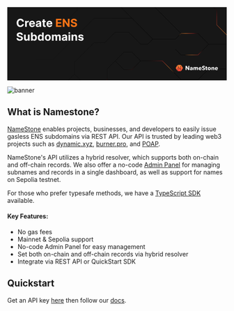 <svg width="1500" height="500" viewBox="0 0 1500 500" fill="none" xmlns="http://www.w3.org/2000/svg">
<g clip-path="url(#clip0_1229_3105)">
<rect width="1500" height="500" fill="#171717"/>
<path d="M1664 253.013L1664 51.6677L1513.06 202.595L1432.18 121.729L1432.18 21.5478L1338.87 -71.7585L1175.15 -71.7585L1059.9 -187" stroke="url(#paint0_linear_1229_3105)" stroke-width="3"/>
<path d="M1664 253.013L1664 51.6677L1513.06 202.595L1432.18 121.729L1432.18 21.5478L1338.87 -71.7585L1175.15 -71.7585L1059.9 -187" stroke="url(#paint1_linear_1229_3105)" stroke-width="3"/>
<path d="M1187.92 179.678L851.983 -156.225L573.999 -156.225L476.753 -58.9902L476.753 21.5479L295.686 202.595L142.778 202.595" stroke="url(#paint2_linear_1229_3105)" stroke-width="3"/>
<path d="M994.741 218.31L851.983 75.5673M851.983 75.5673L593.316 75.5673L310.093 358.76L250.829 358.76L191.564 358.76M851.983 75.5673L768.817 -7.58996L682.704 -7.58996L631.298 -58.9903" stroke="url(#paint3_linear_1229_3105)" stroke-width="3"/>
<path d="M1664 253.013L1377.18 253.013M1377.18 253.013L1303.83 179.677L1187.92 179.677L1149.29 218.31L994.742 218.31L960.034 253.013L911.903 253.013L830.046 171.165L737.385 171.165L666.661 241.882L593.317 241.882L459.072 376.112L459.072 456.977M1377.18 253.013L1303.83 326.348L1187.92 326.348L1149.29 287.716M459.072 456.977L520.301 518.199M459.072 456.977L397.844 518.199" stroke="url(#paint4_linear_1229_3105)" stroke-width="3"/>
<path d="M1664 253.013L1377.18 253.013M1377.18 253.013L1303.83 179.677L1187.92 179.677L1149.29 218.31L994.742 218.31L960.034 253.013L911.903 253.013L830.046 171.165L737.385 171.165L666.661 241.882L593.317 241.882L459.072 376.112L459.072 456.977M1377.18 253.013L1303.83 326.348L1187.92 326.348L1149.29 287.716M459.072 456.977L520.301 518.199M459.072 456.977L397.844 518.199" stroke="url(#paint5_linear_1229_3105)" stroke-width="3"/>
<path d="M911.902 366.945L1059.9 366.945L1187.92 494.955L1303.83 494.955L1377.17 421.619L1664 421.619M911.902 366.945L851.983 307.032L797.303 307.032L737.384 366.945M911.902 366.945L851.983 426.857L797.303 426.857L737.384 366.945M112 437.334L295.686 621L556.645 621L682.704 494.955L682.704 421.619L737.384 366.945" stroke="url(#paint6_linear_1229_3105)" stroke-width="3"/>
<path d="M911.902 366.945L1059.9 366.945L1187.92 494.955L1303.83 494.955L1377.17 421.619L1664 421.619M911.902 366.945L851.983 307.032L797.303 307.032L737.384 366.945M911.902 366.945L851.983 426.857L797.303 426.857L737.384 366.945M112 437.334L295.686 621L556.645 621L682.704 494.955L682.704 421.619L737.384 366.945" stroke="url(#paint7_linear_1229_3105)" stroke-width="3"/>
<path d="M113.572 99.0781H101.751C101.536 97.5488 101.095 96.1903 100.429 95.0028C99.7633 93.7973 98.9086 92.7718 97.8651 91.9261C96.8215 91.0805 95.616 90.4328 94.2486 89.983C92.8991 89.5331 91.4328 89.3082 89.8494 89.3082C86.9886 89.3082 84.4967 90.0189 82.3736 91.4403C80.2505 92.8437 78.6042 94.8949 77.4347 97.5938C76.2652 100.275 75.6804 103.531 75.6804 107.364C75.6804 111.304 76.2652 114.615 77.4347 117.295C78.6222 119.976 80.2775 122 82.4006 123.368C84.5237 124.735 86.9796 125.419 89.7685 125.419C91.3338 125.419 92.7822 125.212 94.1136 124.798C95.4631 124.384 96.6596 123.782 97.7031 122.99C98.7467 122.18 99.6103 121.2 100.294 120.048C100.996 118.897 101.482 117.583 101.751 116.108L113.572 116.162C113.267 118.699 112.502 121.146 111.278 123.503C110.073 125.842 108.445 127.938 106.393 129.791C104.36 131.626 101.931 133.084 99.1065 134.163C96.2997 135.225 93.1241 135.756 89.5795 135.756C84.6496 135.756 80.2415 134.64 76.3551 132.409C72.4867 130.178 69.428 126.948 67.179 122.72C64.9479 118.492 63.8324 113.373 63.8324 107.364C63.8324 101.336 64.9659 96.2083 67.233 91.9801C69.5 87.7519 72.5767 84.5312 76.4631 82.3182C80.3494 80.0871 84.7216 78.9716 89.5795 78.9716C92.7822 78.9716 95.7509 79.4214 98.4858 80.321C101.239 81.2206 103.677 82.5341 105.8 84.2614C107.923 85.9706 109.65 88.0668 110.982 90.5497C112.331 93.0327 113.195 95.8755 113.572 99.0781ZM121.737 135V93.5455H132.883V100.778H133.315C134.07 98.2055 135.339 96.2623 137.12 94.9489C138.901 93.6174 140.952 92.9517 143.273 92.9517C143.849 92.9517 144.47 92.9877 145.136 93.0597C145.801 93.1316 146.386 93.2306 146.89 93.3565V103.558C146.35 103.396 145.603 103.252 144.65 103.126C143.696 103 142.824 102.938 142.032 102.938C140.341 102.938 138.829 103.306 137.498 104.044C136.184 104.764 135.141 105.771 134.367 107.067C133.612 108.362 133.234 109.856 133.234 111.547V135H121.737ZM169.797 135.81C165.532 135.81 161.862 134.946 158.785 133.219C155.726 131.473 153.369 129.009 151.714 125.824C150.059 122.621 149.231 118.834 149.231 114.462C149.231 110.197 150.059 106.455 151.714 103.234C153.369 100.014 155.699 97.5038 158.704 95.7045C161.727 93.9053 165.271 93.0057 169.338 93.0057C172.073 93.0057 174.618 93.4465 176.975 94.3281C179.35 95.1918 181.42 96.4962 183.183 98.2415C184.964 99.9867 186.35 102.182 187.339 104.827C188.329 107.454 188.824 110.53 188.824 114.057V117.214H153.819V110.089H178.001C178.001 108.434 177.641 106.968 176.922 105.69C176.202 104.413 175.203 103.414 173.926 102.695C172.666 101.957 171.2 101.588 169.527 101.588C167.781 101.588 166.234 101.993 164.885 102.803C163.553 103.594 162.51 104.665 161.754 106.014C160.998 107.346 160.611 108.83 160.593 110.467V117.241C160.593 119.293 160.971 121.065 161.727 122.558C162.501 124.052 163.589 125.203 164.993 126.013C166.396 126.822 168.06 127.227 169.985 127.227C171.263 127.227 172.432 127.047 173.494 126.688C174.556 126.328 175.464 125.788 176.22 125.068C176.975 124.348 177.551 123.467 177.947 122.423L188.581 123.125C188.041 125.68 186.934 127.911 185.261 129.818C183.606 131.707 181.465 133.183 178.838 134.244C176.229 135.288 173.215 135.81 169.797 135.81ZM208.147 135.783C205.502 135.783 203.145 135.324 201.076 134.406C199.007 133.471 197.37 132.094 196.164 130.277C194.977 128.442 194.383 126.157 194.383 123.422C194.383 121.119 194.806 119.185 195.652 117.619C196.497 116.054 197.649 114.795 199.106 113.841C200.564 112.887 202.219 112.168 204.072 111.682C205.943 111.196 207.904 110.854 209.956 110.656C212.367 110.404 214.31 110.17 215.785 109.955C217.261 109.721 218.331 109.379 218.997 108.929C219.663 108.479 219.995 107.813 219.995 106.932V106.77C219.995 105.061 219.456 103.738 218.376 102.803C217.315 101.867 215.803 101.399 213.842 101.399C211.773 101.399 210.127 101.858 208.903 102.776C207.68 103.675 206.87 104.809 206.474 106.176L195.841 105.312C196.38 102.794 197.442 100.616 199.025 98.7812C200.609 96.928 202.651 95.5066 205.152 94.517C207.671 93.5095 210.585 93.0057 213.896 93.0057C216.199 93.0057 218.403 93.2756 220.508 93.8153C222.631 94.3551 224.511 95.1918 226.149 96.3253C227.804 97.4588 229.109 98.9162 230.062 100.697C231.016 102.461 231.493 104.575 231.493 107.04V135H220.589V129.251H220.265C219.6 130.547 218.709 131.689 217.593 132.679C216.478 133.651 215.137 134.415 213.572 134.973C212.007 135.513 210.199 135.783 208.147 135.783ZM211.44 127.848C213.131 127.848 214.625 127.515 215.92 126.849C217.216 126.166 218.232 125.248 218.97 124.097C219.708 122.945 220.076 121.641 220.076 120.183V115.784C219.717 116.018 219.222 116.234 218.592 116.432C217.98 116.612 217.288 116.783 216.514 116.945C215.74 117.089 214.967 117.223 214.193 117.349C213.419 117.457 212.717 117.556 212.088 117.646C210.738 117.844 209.56 118.159 208.552 118.591C207.545 119.023 206.762 119.607 206.204 120.345C205.646 121.065 205.368 121.964 205.368 123.044C205.368 124.609 205.934 125.806 207.068 126.634C208.219 127.443 209.677 127.848 211.44 127.848ZM262.462 93.5455V102.182H237.498V93.5455H262.462ZM243.165 83.6136H254.662V122.261C254.662 123.323 254.824 124.151 255.148 124.744C255.472 125.32 255.922 125.725 256.498 125.959C257.091 126.193 257.775 126.31 258.549 126.31C259.088 126.31 259.628 126.265 260.168 126.175C260.708 126.067 261.122 125.986 261.409 125.932L263.218 134.487C262.642 134.667 261.832 134.874 260.789 135.108C259.745 135.36 258.477 135.513 256.983 135.567C254.212 135.675 251.783 135.306 249.696 134.46C247.627 133.615 246.017 132.301 244.865 130.52C243.714 128.739 243.147 126.49 243.165 123.773V83.6136ZM288.398 135.81C284.134 135.81 280.463 134.946 277.387 133.219C274.328 131.473 271.971 129.009 270.316 125.824C268.66 122.621 267.833 118.834 267.833 114.462C267.833 110.197 268.66 106.455 270.316 103.234C271.971 100.014 274.301 97.5038 277.306 95.7045C280.328 93.9053 283.873 93.0057 287.939 93.0057C290.674 93.0057 293.22 93.4465 295.577 94.3281C297.952 95.1918 300.021 96.4962 301.784 98.2415C303.566 99.9867 304.951 102.182 305.941 104.827C306.93 107.454 307.425 110.53 307.425 114.057V117.214H272.421V110.089H296.603C296.603 108.434 296.243 106.968 295.523 105.69C294.803 104.413 293.805 103.414 292.527 102.695C291.268 101.957 289.801 101.588 288.128 101.588C286.383 101.588 284.836 101.993 283.486 102.803C282.155 103.594 281.111 104.665 280.355 106.014C279.6 107.346 279.213 108.83 279.195 110.467V117.241C279.195 119.293 279.573 121.065 280.328 122.558C281.102 124.052 282.191 125.203 283.594 126.013C284.998 126.822 286.662 127.227 288.587 127.227C289.864 127.227 291.034 127.047 292.096 126.688C293.157 126.328 294.066 125.788 294.821 125.068C295.577 124.348 296.153 123.467 296.549 122.423L307.182 123.125C306.642 125.68 305.536 127.911 303.863 129.818C302.207 131.707 300.066 133.183 297.439 134.244C294.83 135.288 291.817 135.81 288.398 135.81ZM94.7884 189.624C94.5724 187.446 93.6458 185.755 92.0085 184.55C90.3712 183.344 88.1491 182.741 85.3423 182.741C83.4351 182.741 81.8248 183.011 80.5114 183.551C79.1979 184.073 78.1903 184.802 77.4886 185.737C76.8049 186.673 76.4631 187.734 76.4631 188.922C76.4271 189.911 76.634 190.775 77.0838 191.513C77.5516 192.25 78.1903 192.889 79 193.429C79.8097 193.951 80.7453 194.41 81.8068 194.805C82.8684 195.183 84.0019 195.507 85.2074 195.777L90.1733 196.964C92.5843 197.504 94.7973 198.224 96.8125 199.124C98.8277 200.023 100.573 201.13 102.048 202.443C103.524 203.757 104.666 205.304 105.476 207.085C106.304 208.866 106.726 210.909 106.744 213.212C106.726 216.594 105.863 219.527 104.153 222.01C102.462 224.475 100.015 226.391 96.8125 227.759C93.6278 229.108 89.7865 229.783 85.2884 229.783C80.8262 229.783 76.9399 229.099 73.6293 227.732C70.3366 226.364 67.7637 224.34 65.9105 221.659C64.0753 218.96 63.1127 215.623 63.0227 211.646H74.331C74.4569 213.5 74.9877 215.047 75.9233 216.288C76.8769 217.512 78.1454 218.438 79.7287 219.068C81.33 219.68 83.1383 219.986 85.1534 219.986C87.1326 219.986 88.8509 219.698 90.3082 219.122C91.7836 218.546 92.9261 217.746 93.7358 216.72C94.5455 215.695 94.9503 214.516 94.9503 213.185C94.9503 211.943 94.5814 210.9 93.8438 210.054C93.1241 209.208 92.0625 208.489 90.6591 207.895C89.2737 207.301 87.5734 206.761 85.5582 206.276L79.5398 204.764C74.8797 203.631 71.2003 201.858 68.5014 199.447C65.8026 197.036 64.4621 193.789 64.4801 189.705C64.4621 186.358 65.3527 183.434 67.152 180.933C68.9692 178.432 71.4612 176.48 74.6278 175.077C77.7945 173.673 81.393 172.972 85.4233 172.972C89.5256 172.972 93.1061 173.673 96.1648 175.077C99.2415 176.48 101.634 178.432 103.344 180.933C105.053 183.434 105.935 186.331 105.989 189.624H94.7884ZM140.973 211.349V187.545H152.47V229H141.431V221.47H141C140.064 223.899 138.508 225.851 136.331 227.327C134.172 228.802 131.536 229.54 128.423 229.54C125.652 229.54 123.214 228.91 121.109 227.651C119.004 226.391 117.358 224.601 116.17 222.28C115.001 219.959 114.407 217.179 114.389 213.94V187.545H125.886V211.889C125.904 214.336 126.561 216.27 127.856 217.692C129.152 219.113 130.888 219.824 133.065 219.824C134.45 219.824 135.746 219.509 136.951 218.879C138.157 218.232 139.128 217.278 139.866 216.018C140.622 214.759 140.991 213.203 140.973 211.349ZM161.882 229V173.727H173.379V194.509H173.73C174.234 193.393 174.963 192.259 175.916 191.108C176.888 189.938 178.147 188.967 179.695 188.193C181.26 187.402 183.203 187.006 185.524 187.006C188.547 187.006 191.336 187.797 193.891 189.381C196.446 190.946 198.488 193.312 200.017 196.479C201.546 199.627 202.311 203.577 202.311 208.327C202.311 212.951 201.564 216.855 200.071 220.04C198.596 223.206 196.58 225.608 194.026 227.246C191.489 228.865 188.646 229.675 185.497 229.675C183.266 229.675 181.368 229.306 179.803 228.568C178.255 227.83 176.987 226.904 175.997 225.788C175.008 224.655 174.252 223.512 173.73 222.361H173.217V229H161.882ZM173.136 208.273C173.136 210.738 173.478 212.888 174.162 214.723C174.846 216.558 175.835 217.989 177.131 219.014C178.426 220.022 180 220.526 181.854 220.526C183.725 220.526 185.308 220.013 186.604 218.987C187.899 217.944 188.88 216.504 189.545 214.669C190.229 212.816 190.571 210.684 190.571 208.273C190.571 205.88 190.238 203.775 189.572 201.957C188.907 200.14 187.926 198.719 186.631 197.693C185.335 196.668 183.743 196.155 181.854 196.155C179.982 196.155 178.399 196.65 177.104 197.639C175.826 198.629 174.846 200.032 174.162 201.849C173.478 203.667 173.136 205.808 173.136 208.273ZM225.258 229.675C222.109 229.675 219.258 228.865 216.703 227.246C214.166 225.608 212.151 223.206 210.657 220.04C209.182 216.855 208.444 212.951 208.444 208.327C208.444 203.577 209.209 199.627 210.738 196.479C212.268 193.312 214.301 190.946 216.838 189.381C219.393 187.797 222.19 187.006 225.231 187.006C227.552 187.006 229.486 187.402 231.034 188.193C232.599 188.967 233.859 189.938 234.812 191.108C235.784 192.259 236.521 193.393 237.025 194.509H237.376V173.727H248.846V229H237.511V222.361H237.025C236.485 223.512 235.721 224.655 234.731 225.788C233.76 226.904 232.491 227.83 230.926 228.568C229.378 229.306 227.489 229.675 225.258 229.675ZM228.902 220.526C230.755 220.526 232.32 220.022 233.598 219.014C234.893 217.989 235.883 216.558 236.566 214.723C237.268 212.888 237.619 210.738 237.619 208.273C237.619 205.808 237.277 203.667 236.593 201.849C235.91 200.032 234.92 198.629 233.625 197.639C232.329 196.65 230.755 196.155 228.902 196.155C227.012 196.155 225.42 196.668 224.125 197.693C222.829 198.719 221.849 200.14 221.183 201.957C220.517 203.775 220.184 205.88 220.184 208.273C220.184 210.684 220.517 212.816 221.183 214.669C221.867 216.504 222.847 217.944 224.125 218.987C225.42 220.013 227.012 220.526 228.902 220.526ZM277.029 229.81C272.837 229.81 269.211 228.919 266.153 227.138C263.112 225.339 260.764 222.838 259.109 219.635C257.453 216.414 256.626 212.681 256.626 208.435C256.626 204.152 257.453 200.41 259.109 197.207C260.764 193.987 263.112 191.486 266.153 189.705C269.211 187.905 272.837 187.006 277.029 187.006C281.221 187.006 284.838 187.905 287.879 189.705C290.937 191.486 293.294 193.987 294.95 197.207C296.605 200.41 297.433 204.152 297.433 208.435C297.433 212.681 296.605 216.414 294.95 219.635C293.294 222.838 290.937 225.339 287.879 227.138C284.838 228.919 281.221 229.81 277.029 229.81ZM277.083 220.903C278.99 220.903 280.583 220.364 281.86 219.284C283.138 218.187 284.1 216.693 284.748 214.804C285.414 212.915 285.746 210.765 285.746 208.354C285.746 205.943 285.414 203.793 284.748 201.903C284.1 200.014 283.138 198.521 281.86 197.423C280.583 196.326 278.99 195.777 277.083 195.777C275.158 195.777 273.539 196.326 272.225 197.423C270.93 198.521 269.949 200.014 269.283 201.903C268.636 203.793 268.312 205.943 268.312 208.354C268.312 210.765 268.636 212.915 269.283 214.804C269.949 216.693 270.93 218.187 272.225 219.284C273.539 220.364 275.158 220.903 277.083 220.903ZM304.908 229V187.545H315.866V194.859H316.352C317.215 192.43 318.655 190.514 320.67 189.111C322.685 187.707 325.096 187.006 327.903 187.006C330.746 187.006 333.165 187.716 335.163 189.138C337.16 190.541 338.491 192.448 339.157 194.859H339.589C340.434 192.484 341.964 190.586 344.177 189.165C346.408 187.725 349.044 187.006 352.085 187.006C355.953 187.006 359.093 188.238 361.504 190.703C363.933 193.15 365.147 196.623 365.147 201.121V229H353.677V203.388C353.677 201.085 353.065 199.357 351.842 198.206C350.618 197.054 349.089 196.479 347.254 196.479C345.166 196.479 343.538 197.144 342.369 198.476C341.199 199.789 340.614 201.526 340.614 203.685V229H329.468V203.145C329.468 201.112 328.883 199.492 327.714 198.287C326.562 197.081 325.042 196.479 323.153 196.479C321.875 196.479 320.724 196.803 319.698 197.45C318.691 198.08 317.89 198.971 317.296 200.122C316.702 201.256 316.406 202.587 316.406 204.116V229H304.908ZM386.05 229.783C383.405 229.783 381.048 229.324 378.979 228.406C376.91 227.471 375.272 226.094 374.067 224.277C372.879 222.442 372.286 220.157 372.286 217.422C372.286 215.119 372.708 213.185 373.554 211.619C374.4 210.054 375.551 208.795 377.009 207.841C378.466 206.887 380.121 206.168 381.974 205.682C383.846 205.196 385.807 204.854 387.858 204.656C390.269 204.404 392.212 204.17 393.688 203.955C395.163 203.721 396.233 203.379 396.899 202.929C397.565 202.479 397.898 201.813 397.898 200.932V200.77C397.898 199.061 397.358 197.738 396.278 196.803C395.217 195.867 393.705 195.399 391.744 195.399C389.675 195.399 388.029 195.858 386.805 196.776C385.582 197.675 384.772 198.809 384.376 200.176L373.743 199.312C374.283 196.794 375.344 194.616 376.928 192.781C378.511 190.928 380.553 189.507 383.054 188.517C385.573 187.509 388.488 187.006 391.798 187.006C394.101 187.006 396.305 187.276 398.411 187.815C400.534 188.355 402.414 189.192 404.051 190.325C405.706 191.459 407.011 192.916 407.964 194.697C408.918 196.461 409.395 198.575 409.395 201.04V229H398.491V223.251H398.168C397.502 224.547 396.611 225.689 395.496 226.679C394.38 227.651 393.04 228.415 391.474 228.973C389.909 229.513 388.101 229.783 386.05 229.783ZM389.342 221.848C391.034 221.848 392.527 221.515 393.822 220.849C395.118 220.166 396.134 219.248 396.872 218.097C397.61 216.945 397.979 215.641 397.979 214.183V209.784C397.619 210.018 397.124 210.234 396.494 210.432C395.883 210.612 395.19 210.783 394.416 210.945C393.643 211.089 392.869 211.223 392.095 211.349C391.321 211.457 390.62 211.556 389.99 211.646C388.641 211.844 387.462 212.159 386.455 212.591C385.447 213.023 384.664 213.607 384.107 214.345C383.549 215.065 383.27 215.964 383.27 217.044C383.27 218.609 383.837 219.806 384.97 220.634C386.122 221.443 387.579 221.848 389.342 221.848ZM418.315 229V187.545H429.812V229H418.315ZM424.09 182.202C422.381 182.202 420.915 181.635 419.691 180.501C418.486 179.35 417.883 177.973 417.883 176.372C417.883 174.789 418.486 173.43 419.691 172.297C420.915 171.145 422.381 170.57 424.09 170.57C425.799 170.57 427.257 171.145 428.462 172.297C429.686 173.43 430.298 174.789 430.298 176.372C430.298 177.973 429.686 179.35 428.462 180.501C427.257 181.635 425.799 182.202 424.09 182.202ZM450.519 205.034V229H439.022V187.545H449.979V194.859H450.465C451.382 192.448 452.921 190.541 455.08 189.138C457.239 187.716 459.857 187.006 462.934 187.006C465.812 187.006 468.322 187.635 470.463 188.895C472.605 190.154 474.269 191.954 475.456 194.293C476.644 196.614 477.238 199.384 477.238 202.605V229H465.74V204.656C465.758 202.119 465.111 200.14 463.797 198.719C462.484 197.279 460.676 196.56 458.373 196.56C456.825 196.56 455.458 196.893 454.27 197.558C453.101 198.224 452.183 199.196 451.517 200.473C450.87 201.732 450.537 203.253 450.519 205.034ZM520.79 199.366L510.265 200.014C510.085 199.115 509.698 198.305 509.104 197.585C508.511 196.848 507.728 196.263 506.756 195.831C505.803 195.381 504.66 195.156 503.329 195.156C501.548 195.156 500.045 195.534 498.822 196.29C497.598 197.027 496.987 198.017 496.987 199.259C496.987 200.248 497.382 201.085 498.174 201.768C498.966 202.452 500.324 203.001 502.249 203.415L509.752 204.926C513.782 205.754 516.787 207.085 518.766 208.92C520.746 210.756 521.735 213.167 521.735 216.153C521.735 218.87 520.934 221.254 519.333 223.305C517.75 225.357 515.573 226.958 512.802 228.109C510.049 229.243 506.873 229.81 503.275 229.81C497.787 229.81 493.415 228.667 490.158 226.382C486.92 224.079 485.022 220.948 484.464 216.99L495.772 216.396C496.114 218.07 496.942 219.347 498.255 220.229C499.568 221.092 501.251 221.524 503.302 221.524C505.317 221.524 506.936 221.137 508.16 220.364C509.401 219.572 510.031 218.555 510.049 217.314C510.031 216.27 509.59 215.416 508.727 214.75C507.863 214.066 506.531 213.545 504.732 213.185L497.553 211.754C493.505 210.945 490.491 209.541 488.512 207.544C486.551 205.547 485.57 203.001 485.57 199.906C485.57 197.243 486.29 194.949 487.729 193.024C489.187 191.099 491.229 189.615 493.856 188.571C496.501 187.527 499.595 187.006 503.14 187.006C508.376 187.006 512.496 188.112 515.501 190.325C518.523 192.538 520.287 195.552 520.79 199.366Z" fill="white"/>
<path d="M332.734 135V79.7273H369.978V89.3622H344.42V102.533H368.062V112.168H344.42V125.365H370.086V135H332.734ZM425.5 79.7273V135H415.407L391.36 100.212H390.955V135H379.269V79.7273H389.525L413.382 114.489H413.868V79.7273H425.5ZM465.14 95.6236C464.924 93.4465 463.997 91.7552 462.36 90.5497C460.723 89.3442 458.501 88.7415 455.694 88.7415C453.787 88.7415 452.176 89.0114 450.863 89.5511C449.549 90.0729 448.542 90.8016 447.84 91.7372C447.156 92.6728 446.815 93.7344 446.815 94.9219C446.779 95.9115 446.986 96.7751 447.435 97.5128C447.903 98.2505 448.542 98.8892 449.352 99.429C450.161 99.9508 451.097 100.41 452.158 100.805C453.22 101.183 454.353 101.507 455.559 101.777L460.525 102.964C462.936 103.504 465.149 104.224 467.164 105.124C469.179 106.023 470.924 107.13 472.4 108.443C473.875 109.757 475.018 111.304 475.827 113.085C476.655 114.866 477.078 116.909 477.096 119.212C477.078 122.594 476.214 125.527 474.505 128.01C472.814 130.475 470.367 132.391 467.164 133.759C463.979 135.108 460.138 135.783 455.64 135.783C451.178 135.783 447.291 135.099 443.981 133.732C440.688 132.364 438.115 130.34 436.262 127.659C434.427 124.96 433.464 121.623 433.374 117.646H444.683C444.808 119.5 445.339 121.047 446.275 122.288C447.228 123.512 448.497 124.438 450.08 125.068C451.682 125.68 453.49 125.986 455.505 125.986C457.484 125.986 459.202 125.698 460.66 125.122C462.135 124.546 463.278 123.746 464.087 122.72C464.897 121.695 465.302 120.516 465.302 119.185C465.302 117.943 464.933 116.9 464.195 116.054C463.476 115.208 462.414 114.489 461.011 113.895C459.625 113.301 457.925 112.761 455.91 112.276L449.891 110.764C445.231 109.631 441.552 107.858 438.853 105.447C436.154 103.036 434.814 99.7888 434.832 95.7045C434.814 92.358 435.704 89.4342 437.504 86.9332C439.321 84.4323 441.813 82.4801 444.979 81.0767C448.146 79.6733 451.745 78.9716 455.775 78.9716C459.877 78.9716 463.458 79.6733 466.516 81.0767C469.593 82.4801 471.986 84.4323 473.695 86.9332C475.405 89.4342 476.286 92.331 476.34 95.6236H465.14Z" fill="#F97316"/>
<path d="M1163.18 396.513L1168.5 409.873L1163.03 434.679L1152 415.726L1163.18 396.513Z" fill="#FF8B36"/>
<path d="M1163.18 396.513L1168.5 409.873L1163.03 434.679L1152 415.726L1163.18 396.513Z" fill="url(#paint8_linear_1229_3105)"/>
<path d="M1165.69 394.909L1171.28 408.952L1181.4 419.493L1186.85 394.909H1165.69Z" fill="#FF8B36"/>
<path d="M1165.69 394.909L1171.28 408.952L1181.4 419.493L1186.85 394.909H1165.69Z" fill="url(#paint9_linear_1229_3105)"/>
<path d="M1189.43 396.775L1183.77 422.327L1189.26 434.974L1200.46 415.726L1189.43 396.775Z" fill="#FF8B36"/>
<path d="M1189.43 396.775L1183.77 422.327L1189.26 434.974L1200.46 415.726L1189.43 396.775Z" fill="url(#paint10_linear_1229_3105)"/>
<path d="M1186.75 436.543L1181 423.288L1170.87 412.732L1165.61 436.543H1186.75Z" fill="#FF8B36"/>
<path d="M1186.75 436.543L1181 423.288L1170.87 412.732L1165.61 436.543H1186.75Z" fill="url(#paint11_linear_1229_3105)"/>
<path d="M1236.73 429.664L1225.4 411.13H1225.28L1225.44 429.664H1218.85V401.322H1226.59L1237.88 419.816H1238L1237.84 401.322H1244.43V429.664H1236.73Z" fill="white"/>
<path d="M1261.56 420.977H1260.73C1260.01 420.977 1259.28 421.017 1258.54 421.097C1257.83 421.151 1257.18 421.271 1256.59 421.458C1256.04 421.644 1255.57 421.925 1255.2 422.298C1254.83 422.645 1254.65 423.112 1254.65 423.699C1254.65 424.073 1254.73 424.393 1254.89 424.66C1255.07 424.927 1255.3 425.14 1255.56 425.301C1255.83 425.461 1256.13 425.581 1256.47 425.661C1256.82 425.714 1257.15 425.741 1257.47 425.741C1258.79 425.741 1259.8 425.381 1260.49 424.66C1261.2 423.913 1261.56 422.912 1261.56 421.658V420.977ZM1249.6 412.451C1250.77 411.33 1252.12 410.489 1253.65 409.929C1255.22 409.368 1256.81 409.088 1258.42 409.088C1260.09 409.088 1261.49 409.301 1262.63 409.728C1263.8 410.129 1264.74 410.769 1265.45 411.65C1266.17 412.504 1266.69 413.598 1267 414.932C1267.35 416.24 1267.52 417.801 1267.52 419.616V429.664H1261.56V427.542H1261.44C1260.94 428.37 1260.17 429.01 1259.14 429.464C1258.13 429.918 1257.03 430.144 1255.84 430.144C1255.04 430.144 1254.22 430.038 1253.38 429.824C1252.53 429.611 1251.75 429.264 1251.03 428.783C1250.34 428.303 1249.77 427.662 1249.32 426.862C1248.87 426.061 1248.65 425.074 1248.65 423.9C1248.65 422.458 1249.03 421.297 1249.8 420.417C1250.59 419.536 1251.6 418.856 1252.82 418.375C1254.06 417.895 1255.44 417.575 1256.95 417.414C1258.46 417.254 1259.93 417.174 1261.36 417.174V416.854C1261.36 415.867 1261.02 415.146 1260.33 414.692C1259.64 414.212 1258.79 413.972 1257.79 413.972C1256.86 413.972 1255.96 414.172 1255.08 414.572C1254.24 414.973 1253.51 415.453 1252.9 416.013L1249.6 412.451Z" fill="white"/>
<path d="M1297.65 429.664V418.776C1297.65 418.215 1297.61 417.681 1297.53 417.174C1297.46 416.64 1297.31 416.187 1297.1 415.813C1296.89 415.44 1296.59 415.146 1296.22 414.932C1295.88 414.692 1295.42 414.572 1294.83 414.572C1294.28 414.572 1293.79 414.692 1293.36 414.932C1292.97 415.173 1292.62 415.493 1292.33 415.893C1292.06 416.294 1291.87 416.761 1291.73 417.294C1291.6 417.801 1291.54 418.335 1291.54 418.896V429.664H1285.02V418.295C1285.02 417.148 1284.79 416.24 1284.34 415.573C1283.89 414.906 1283.18 414.572 1282.2 414.572C1281.16 414.572 1280.36 414.986 1279.77 415.813C1279.22 416.64 1278.94 417.655 1278.94 418.856V429.664H1272.38V409.728H1278.7V412.491H1278.78C1279.02 412.064 1279.31 411.65 1279.66 411.25C1280.03 410.849 1280.46 410.502 1280.97 410.209C1281.47 409.889 1282.03 409.635 1282.63 409.448C1283.27 409.261 1283.96 409.168 1284.7 409.168C1286.13 409.168 1287.34 409.462 1288.32 410.049C1289.32 410.636 1290.1 411.476 1290.66 412.571C1291.32 411.53 1292.17 410.703 1293.2 410.089C1294.24 409.475 1295.5 409.168 1296.98 409.168C1298.33 409.168 1299.46 409.422 1300.36 409.929C1301.28 410.409 1302.02 411.049 1302.58 411.85C1303.14 412.624 1303.53 413.505 1303.77 414.492C1304.04 415.453 1304.17 416.4 1304.17 417.334V429.664H1297.65Z" fill="white"/>
<path d="M1322.72 417.414C1322.72 416.374 1322.39 415.48 1321.72 414.732C1321.09 413.985 1320.12 413.611 1318.82 413.611C1318.19 413.611 1317.61 413.718 1317.08 413.932C1316.55 414.119 1316.08 414.385 1315.69 414.732C1315.29 415.079 1314.97 415.493 1314.73 415.973C1314.49 416.427 1314.36 416.907 1314.33 417.414H1322.72ZM1328.72 419.936C1328.72 420.203 1328.72 420.47 1328.72 420.737C1328.72 421.004 1328.7 421.257 1328.68 421.498H1314.33C1314.39 422.058 1314.55 422.565 1314.81 423.019C1315.1 423.473 1315.46 423.873 1315.88 424.22C1316.33 424.54 1316.82 424.794 1317.35 424.98C1317.91 425.167 1318.48 425.261 1319.06 425.261C1320.1 425.261 1320.97 425.074 1321.69 424.7C1322.4 424.3 1322.98 423.793 1323.43 423.179L1327.96 426.061C1327.04 427.422 1325.8 428.476 1324.27 429.224C1322.76 429.944 1321 430.305 1318.98 430.305C1317.5 430.305 1316.1 430.078 1314.77 429.624C1313.45 429.144 1312.28 428.463 1311.28 427.582C1310.3 426.675 1309.51 425.567 1308.93 424.26C1308.37 422.952 1308.1 421.458 1308.1 419.776C1308.1 418.148 1308.37 416.681 1308.93 415.373C1309.49 414.038 1310.24 412.918 1311.2 412.01C1312.15 411.076 1313.28 410.356 1314.57 409.849C1315.87 409.341 1317.27 409.088 1318.78 409.088C1320.24 409.088 1321.58 409.341 1322.8 409.849C1324.02 410.329 1325.06 411.036 1325.94 411.97C1326.81 412.904 1327.49 414.038 1327.96 415.373C1328.47 416.707 1328.72 418.228 1328.72 419.936Z" fill="white"/>
<path d="M1347.98 408.688C1347.39 407.94 1346.63 407.353 1345.67 406.926C1344.74 406.473 1343.84 406.246 1342.97 406.246C1342.52 406.246 1342.06 406.286 1341.58 406.366C1341.13 406.446 1340.72 406.606 1340.35 406.846C1339.98 407.06 1339.66 407.353 1339.39 407.727C1339.16 408.074 1339.04 408.527 1339.04 409.088C1339.04 409.568 1339.13 409.969 1339.31 410.289C1339.53 410.609 1339.82 410.889 1340.19 411.13C1340.59 411.37 1341.05 411.597 1341.58 411.81C1342.11 411.997 1342.71 412.197 1343.37 412.411C1344.32 412.731 1345.31 413.091 1346.35 413.491C1347.38 413.865 1348.32 414.372 1349.17 415.013C1350.02 415.653 1350.72 416.454 1351.27 417.414C1351.83 418.348 1352.11 419.523 1352.11 420.937C1352.11 422.565 1351.8 423.98 1351.19 425.181C1350.61 426.355 1349.82 427.329 1348.81 428.103C1347.8 428.877 1346.65 429.451 1345.35 429.824C1344.06 430.198 1342.72 430.385 1341.34 430.385C1339.33 430.385 1337.38 430.038 1335.5 429.344C1333.62 428.623 1332.06 427.609 1330.81 426.301L1335.26 421.738C1335.95 422.592 1336.85 423.312 1337.96 423.9C1339.1 424.46 1340.23 424.74 1341.34 424.74C1341.84 424.74 1342.33 424.687 1342.81 424.58C1343.29 424.473 1343.7 424.3 1344.04 424.06C1344.41 423.819 1344.7 423.499 1344.92 423.099C1345.13 422.699 1345.23 422.218 1345.23 421.658C1345.23 421.124 1345.1 420.67 1344.84 420.297C1344.57 419.923 1344.19 419.589 1343.69 419.296C1343.21 418.976 1342.6 418.695 1341.86 418.455C1341.14 418.188 1340.32 417.908 1339.39 417.615C1338.49 417.321 1337.61 416.974 1336.73 416.574C1335.88 416.173 1335.12 415.666 1334.43 415.053C1333.77 414.412 1333.22 413.651 1332.8 412.771C1332.4 411.863 1332.2 410.769 1332.2 409.488C1332.2 407.914 1332.52 406.566 1333.16 405.445C1333.79 404.324 1334.63 403.403 1335.66 402.683C1336.69 401.962 1337.86 401.442 1339.16 401.122C1340.45 400.775 1341.76 400.601 1343.09 400.601C1344.68 400.601 1346.29 400.895 1347.94 401.482C1349.61 402.069 1351.06 402.936 1352.31 404.084L1347.98 408.688Z" fill="white"/>
<path d="M1363.07 414.652V422.258C1363.07 423.192 1363.25 423.9 1363.59 424.38C1363.96 424.834 1364.61 425.06 1365.54 425.06C1365.85 425.06 1366.19 425.034 1366.53 424.98C1366.9 424.927 1367.21 424.847 1367.44 424.74L1367.52 429.544C1367.07 429.704 1366.5 429.838 1365.81 429.944C1365.13 430.078 1364.44 430.144 1363.75 430.144C1362.42 430.144 1361.31 429.984 1360.41 429.664C1359.51 429.317 1358.78 428.837 1358.23 428.223C1357.7 427.582 1357.31 426.835 1357.07 425.981C1356.84 425.1 1356.72 424.126 1356.72 423.059V414.652H1353.54V409.728H1356.68V404.484H1363.07V409.728H1367.72V414.652H1363.07Z" fill="white"/>
<path d="M1391.76 419.616C1391.76 421.244 1391.47 422.725 1390.89 424.06C1390.31 425.367 1389.51 426.488 1388.5 427.422C1387.5 428.33 1386.33 429.037 1385.01 429.544C1383.68 430.051 1382.27 430.305 1380.76 430.305C1379.27 430.305 1377.86 430.051 1376.51 429.544C1375.18 429.037 1374.02 428.33 1373.01 427.422C1372.03 426.488 1371.25 425.367 1370.66 424.06C1370.08 422.725 1369.79 421.244 1369.79 419.616C1369.79 417.988 1370.08 416.52 1370.66 415.213C1371.25 413.905 1372.03 412.797 1373.01 411.89C1374.02 410.983 1375.18 410.289 1376.51 409.808C1377.86 409.328 1379.27 409.088 1380.76 409.088C1382.27 409.088 1383.68 409.328 1385.01 409.808C1386.33 410.289 1387.5 410.983 1388.5 411.89C1389.51 412.797 1390.31 413.905 1390.89 415.213C1391.47 416.52 1391.76 417.988 1391.76 419.616ZM1385.48 419.616C1385.48 418.976 1385.38 418.348 1385.17 417.735C1384.96 417.121 1384.65 416.587 1384.25 416.133C1383.86 415.653 1383.37 415.266 1382.78 414.973C1382.2 414.679 1381.52 414.532 1380.76 414.532C1379.99 414.532 1379.31 414.679 1378.73 414.973C1378.15 415.266 1377.66 415.653 1377.26 416.133C1376.89 416.587 1376.6 417.121 1376.39 417.735C1376.2 418.348 1376.11 418.976 1376.11 419.616C1376.11 420.257 1376.2 420.884 1376.39 421.498C1376.6 422.111 1376.9 422.672 1377.3 423.179C1377.7 423.659 1378.19 424.046 1378.77 424.34C1379.35 424.633 1380.03 424.78 1380.8 424.78C1381.56 424.78 1382.24 424.633 1382.82 424.34C1383.41 424.046 1383.9 423.659 1384.29 423.179C1384.69 422.672 1384.98 422.111 1385.17 421.498C1385.38 420.884 1385.48 420.257 1385.48 419.616Z" fill="white"/>
<path d="M1408.88 429.664V418.776C1408.88 418.215 1408.83 417.681 1408.72 417.174C1408.64 416.667 1408.5 416.227 1408.28 415.853C1408.07 415.453 1407.77 415.146 1407.37 414.932C1407 414.692 1406.52 414.572 1405.94 414.572C1405.36 414.572 1404.84 414.692 1404.39 414.932C1403.97 415.146 1403.61 415.453 1403.32 415.853C1403.03 416.254 1402.8 416.721 1402.64 417.254C1402.51 417.761 1402.44 418.295 1402.44 418.856V429.664H1395.89V409.728H1402.21V412.491H1402.29C1402.52 412.064 1402.83 411.65 1403.2 411.25C1403.6 410.823 1404.05 410.462 1404.55 410.169C1405.08 409.875 1405.65 409.635 1406.26 409.448C1406.87 409.261 1407.52 409.168 1408.21 409.168C1409.53 409.168 1410.66 409.408 1411.58 409.889C1412.51 410.369 1413.25 410.996 1413.81 411.77C1414.39 412.517 1414.8 413.385 1415.04 414.372C1415.3 415.359 1415.44 416.347 1415.44 417.334V429.664H1408.88Z" fill="white"/>
<path d="M1434 417.414C1434 416.374 1433.67 415.48 1433.01 414.732C1432.37 413.985 1431.4 413.611 1430.11 413.611C1429.47 413.611 1428.89 413.718 1428.36 413.932C1427.83 414.119 1427.36 414.385 1426.97 414.732C1426.57 415.079 1426.25 415.493 1426.01 415.973C1425.78 416.427 1425.64 416.907 1425.62 417.414H1434ZM1440 419.936C1440 420.203 1440 420.47 1440 420.737C1440 421.004 1439.99 421.257 1439.96 421.498H1425.62C1425.67 422.058 1425.83 422.565 1426.09 423.019C1426.38 423.473 1426.74 423.873 1427.17 424.22C1427.62 424.54 1428.11 424.794 1428.64 424.98C1429.19 425.167 1429.76 425.261 1430.34 425.261C1431.38 425.261 1432.25 425.074 1432.97 424.7C1433.68 424.3 1434.27 423.793 1434.72 423.179L1439.24 426.061C1438.32 427.422 1437.09 428.476 1435.55 429.224C1434.04 429.944 1432.28 430.305 1430.27 430.305C1428.78 430.305 1427.38 430.078 1426.05 429.624C1424.73 429.144 1423.56 428.463 1422.56 427.582C1421.58 426.675 1420.8 425.567 1420.21 424.26C1419.66 422.952 1419.38 421.458 1419.38 419.776C1419.38 418.148 1419.66 416.681 1420.21 415.373C1420.77 414.038 1421.52 412.918 1422.48 412.01C1423.43 411.076 1424.56 410.356 1425.85 409.849C1427.15 409.341 1428.56 409.088 1430.07 409.088C1431.52 409.088 1432.86 409.341 1434.08 409.849C1435.3 410.329 1436.34 411.036 1437.22 411.97C1438.09 412.904 1438.77 414.038 1439.24 415.373C1439.75 416.707 1440 418.228 1440 419.936Z" fill="white"/>
</g>
<defs>
<linearGradient id="paint0_linear_1229_3105" x1="1880.1" y1="217" x2="111.999" y2="217" gradientUnits="userSpaceOnUse">
<stop offset="0.522479" stop-color="#0B0B0B"/>
<stop offset="1" stop-color="#0B0B0B" stop-opacity="0"/>
</linearGradient>
<linearGradient id="paint1_linear_1229_3105" x1="1522" y1="524" x2="1335.61" y2="-90.0323" gradientUnits="userSpaceOnUse">
<stop offset="0.334256" stop-color="#0B0B0B" stop-opacity="0"/>
<stop offset="0.37" stop-color="#0B0B0B"/>
<stop offset="0.55" stop-color="#FF8B36" stop-opacity="0.63"/>
<stop offset="0.725" stop-color="#FF3636" stop-opacity="0.43"/>
<stop offset="0.875" stop-color="#0B0B0B" stop-opacity="0"/>
</linearGradient>
<linearGradient id="paint2_linear_1229_3105" x1="1880.1" y1="217" x2="112" y2="217" gradientUnits="userSpaceOnUse">
<stop offset="0.522479" stop-color="#0B0B0B"/>
<stop offset="1" stop-color="#0B0B0B" stop-opacity="0"/>
</linearGradient>
<linearGradient id="paint3_linear_1229_3105" x1="1880.1" y1="217" x2="112" y2="217" gradientUnits="userSpaceOnUse">
<stop offset="0.522479" stop-color="#0B0B0B"/>
<stop offset="1" stop-color="#0B0B0B" stop-opacity="0"/>
</linearGradient>
<linearGradient id="paint4_linear_1229_3105" x1="1880.1" y1="217" x2="112" y2="217" gradientUnits="userSpaceOnUse">
<stop offset="0.522479" stop-color="#0B0B0B"/>
<stop offset="1" stop-color="#0B0B0B" stop-opacity="0"/>
</linearGradient>
<linearGradient id="paint5_linear_1229_3105" x1="1063.5" y1="189.5" x2="1330.01" y2="110.546" gradientUnits="userSpaceOnUse">
<stop offset="0.334256" stop-color="#0B0B0B" stop-opacity="0"/>
<stop offset="0.37" stop-color="#0B0B0B"/>
<stop offset="0.55" stop-color="#FF8B36" stop-opacity="0.63"/>
<stop offset="0.725" stop-color="#FF3636" stop-opacity="0.43"/>
<stop offset="0.875" stop-color="#0B0B0B" stop-opacity="0"/>
</linearGradient>
<linearGradient id="paint6_linear_1229_3105" x1="1880.1" y1="217" x2="112" y2="217" gradientUnits="userSpaceOnUse">
<stop offset="0.522479" stop-color="#0B0B0B"/>
<stop offset="1" stop-color="#0B0B0B" stop-opacity="0"/>
</linearGradient>
<linearGradient id="paint7_linear_1229_3105" x1="978.5" y1="638" x2="863.549" y2="355.48" gradientUnits="userSpaceOnUse">
<stop offset="0.334256" stop-color="#0B0B0B" stop-opacity="0"/>
<stop offset="0.37" stop-color="#0B0B0B"/>
<stop offset="0.55" stop-color="#FF8B36" stop-opacity="0.63"/>
<stop offset="0.725" stop-color="#FF3636" stop-opacity="0.43"/>
<stop offset="0.875" stop-color="#0B0B0B" stop-opacity="0"/>
</linearGradient>
<linearGradient id="paint8_linear_1229_3105" x1="1176.23" y1="394.909" x2="1176.23" y2="436.544" gradientUnits="userSpaceOnUse">
<stop stop-color="#FF8B36"/>
<stop offset="1" stop-color="#FF3636"/>
<stop offset="1" stop-color="#FF4429"/>
</linearGradient>
<linearGradient id="paint9_linear_1229_3105" x1="1176.23" y1="394.909" x2="1176.23" y2="436.544" gradientUnits="userSpaceOnUse">
<stop stop-color="#FF8B36"/>
<stop offset="1" stop-color="#FF3636"/>
<stop offset="1" stop-color="#FF4429"/>
</linearGradient>
<linearGradient id="paint10_linear_1229_3105" x1="1176.23" y1="394.909" x2="1176.23" y2="436.544" gradientUnits="userSpaceOnUse">
<stop stop-color="#FF8B36"/>
<stop offset="1" stop-color="#FF3636"/>
<stop offset="1" stop-color="#FF4429"/>
</linearGradient>
<linearGradient id="paint11_linear_1229_3105" x1="1176.23" y1="394.909" x2="1176.23" y2="436.544" gradientUnits="userSpaceOnUse">
<stop stop-color="#FF8B36"/>
<stop offset="1" stop-color="#FF3636"/>
<stop offset="1" stop-color="#FF4429"/>
</linearGradient>
<clipPath id="clip0_1229_3105">
<rect width="1500" height="500" fill="white"/>
</clipPath>
</defs>
</svg>

![banner](https://github.com/user-attachments/assets/44397173-8afa-4e8e-b7e8-c3b59efc784f)


<h2 id="about">What is Namestone?</h2>

[NameStone](https://namestone.com/) enables projects, businesses, and developers to easily issue gasless ENS subdomains via REST API. Our API is trusted by leading web3 projects such as [dynamic.xyz](https://www.dynamic.xyz/), [burner.pro](burner.pro), and [POAP](https://poap.xyz/).

NameStone's API utilizes a hybrid resolver, which supports both on-chain and off-chain records. We also offer a no-code [Admin Panel](https://namestone.com/admin) for managing subnames and records in a single dashboard, as well as support for names on Sepolia testnet.

For those who prefer typesafe methods, we have a [TypeScript SDK](https://namestone.com/docs/sdk-quickstart) available.

#### Key Features:
- No gas fees 
- Mainnet & Sepolia support
- No-code Admin Panel for easy management
- Set both on-chain and off-chain records via hybrid resolver 
- Integrate via REST API or QuickStart SDK


## Quickstart

Get an API key [here](https://namestone.com/try-namestone) then follow our [docs](https://namestone.com/docs). 
